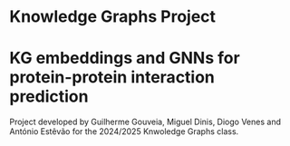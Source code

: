 # Knowledge Graphs Project
# KG embeddings and GNNs for protein-protein interaction prediction

Project developed by Guilherme Gouveia, Miguel Dinis, Diogo Venes and António Estêvão for the 2024/2025 Knwoledge Graphs class.
